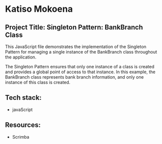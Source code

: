 # Katiso Mokoena

## Project Title: Singleton Pattern: BankBranch Class
This JavaScript file demonstrates the implementation of the Singleton Pattern for managing a single instance of the BankBranch class throughout the application.

The Singleton Pattern ensures that only one instance of a class is created and provides a global point of access to that instance. In this example, the BankBranch class represents bank branch information, and only one instance of this class is created.

## Tech stack:
- javaScript

## Resources:
- Scrimba
